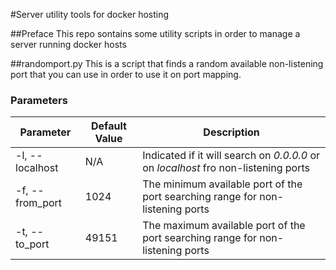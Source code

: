 #Server utility tools for docker hosting

##Preface
This repo sontains some utility scripts in order to manage a server running docker hosts

##randomport.py
This is a script that finds a random available non-listening port that you can use in order to use it on port mapping.

### Parameters

Parameter | Default Value | Description
--- | --- | ---
-l, --localhost | N/A | Indicated if it will search on *0.0.0.0* or on *localhost* fro non-listening ports
-f, --from_port | 1024 | The minimum available port of the port searching range for non-listening ports
-t, --to_port | 49151 | The maximum available port of the port searching range for non-listening ports
